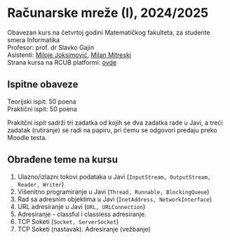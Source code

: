 # Računarske mreže (I), 2024/2025

Obavezan kurs na četvrtoj godini Matematičkog fakulteta, za studente smera Informatika\
Profesor: prof. dr Slavko Gajin\
Asistenti: [Miloje Joksimović](http://www.matf.bg.ac.rs/p/miloje-joksimovic/pocetna/), [Milan Mitreski](http://poincare.matf.bg.ac.rs/~milan.mitreski)\
Strana kursa na RCUB platformi: [ovde](https://elearning.rcub.bg.ac.rs/moodle/course/view.php?id=1558)

## Ispitne obaveze

Teorijski ispit: 50 poena\
Praktični ispit: 50 poena

Prakitčni ispit sadrži tri zadatka od kojih se dva zadatka rade u Javi, a treći zadatak (rutiranje) se radi na papiru, pri čemu se odgovori predaju preko Moodle testa.

## Obrađene teme na kursu

1. Ulazno/izlazni tokovi podataka u Javi (`InputStream, OutputStream, Reader, Writer`)
2. Višenitno programiranje u Javi (`Thread, Runnable, BlockingQueue`)
3. Rad sa adresnim objektima u Javi (`InetAddress, NetworkInterface`)
4. URL adresiranje u Javi (`URL, URLConnection`)
5. Adresiranje - classful i classless adresiranje.
6. TCP Soketi (`Socket, ServerSocket`)
7. TCP Soketi (nastavak). Adresiranje (vežbanje)
